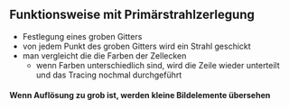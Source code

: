 ##  Funktionsweise mit Primärstrahlzerlegung
- Festlegung eines groben Gitters
- von jedem Punkt des groben Gitters wird ein Strahl geschickt
- man vergleicht die die Farben der Zellecken
	- wenn Farben unterschiedlich sind, wird die Zeile wieder unterteilt und das Tracing nochmal durchgeführt

#### Wenn Auflösung zu grob ist, werden kleine Bildelemente übersehen